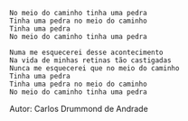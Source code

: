     No meio do caminho tinha uma pedra
    Tinha uma pedra no meio do caminho
    Tinha uma pedra
    No meio do caminho tinha uma pedra

    Numa me esquecerei desse acontecimento
    Na vida de minhas retinas tão castigadas
    Nunca me esquecerei que no meio do caminho
    Tinha uma pedra
    Tinha uma pedra no meio do caminho
    No meio do caminho tinha uma pedra
    
Autor: Carlos Drummond de Andrade
